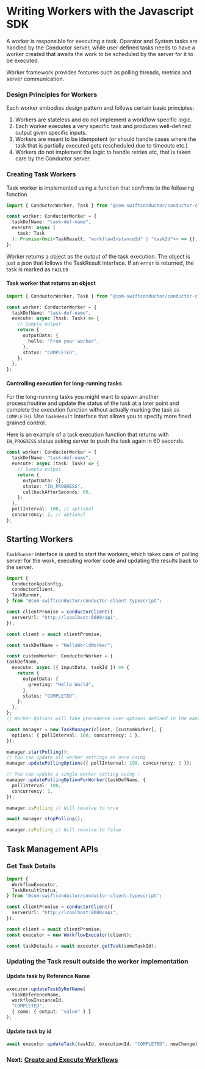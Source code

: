 # Writing Workers with the Javascript SDK

A worker is responsible for executing a task.
Operator and System tasks are handled by the Conductor server, while user defined tasks needs to have a worker created that awaits the work to be scheduled by the server for it to be executed.

Worker framework provides features such as polling threads, metrics and server communication.

### Design Principles for Workers

Each worker embodies design pattern and follows certain basic principles:

1. Workers are stateless and do not implement a workflow specific logic.
2. Each worker executes a very specific task and produces well-defined output given specific inputs.
3. Workers are meant to be idempotent (or should handle cases where the task that is partially executed gets rescheduled due to timeouts etc.)
4. Workers do not implement the logic to handle retries etc, that is taken care by the Conductor server.

### Creating Task Workers

Task worker is implemented using a function that confirms to the following function

```typescript
import { ConductorWorker, Task } from "@com-swiftconductor/conductor-client-typescript";

const worker: ConductorWorker = {
  taskDefName: "task-def-name",
  execute: async (
    task: Task
  ): Promise<Omit<TaskResult, "workflowInstanceId" | "taskId">> => {},
};
```

Worker returns a object as the output of the task execution. The object is just a json that follows the TaskResult interface.
If an `error` is returned, the task is marked as `FAILED`

#### Task worker that returns an object

```typescript
import { ConductorWorker, Task } from "@com-swiftconductor/conductor-client-typescript";

const worker: ConductorWorker = {
  taskDefName: "task-def-name",
  execute: async (task: Task) => {
    // Sample output
    return {
      outputData: {
        hello: "From your worker",
      },
      status: "COMPLETED",
    };
  },
};
```

#### Controlling execution for long-running tasks

For the long-running tasks you might want to spawn another process/routine and update the status of the task at a later point and complete the
execution function without actually marking the task as `COMPLETED`. Use `TaskResult` Interface that allows you to specify more fined grained control.

Here is an example of a task execution function that returns with `IN_PROGRESS` status asking server to push the task again in 60 seconds.

```typescript
const worker: ConductorWorker = {
  taskDefName: "task-def-name",
  execute: async (task: Task) => {
    // Sample output
    return {
      outputData: {},
      status: "IN_PROGRESS",
      callbackAfterSeconds: 60,
    };
  },
  pollInterval: 100, // optional
  concurrency: 2, // optional
};
```

## Starting Workers

`TaskRunner` interface is used to start the workers, which takes care of polling server for the work, executing worker code and updating the results back to the server.

```typescript
import {
  ConductorApiConfig,
  conductorClient,
  TaskRunner,
} from "@com-swiftconductor/conductor-client-typescript";

const clientPromise = conductorClient({
  serverUrl: "http://lcoalhost:8080/api",
});

const client = await clientPromise;

const taskDefName = "HelloWorldWorker";

const customWorker: ConductorWorker = {
taskDefName,
  execute: async ({ inputData, taskId }) => {
    return {
      outputData: {
        greeting: "Hello World",
      },
      status: "COMPLETED",
    };
  },
};
// Worker Options will take precedence over options defined in the manager

const manager = new TaskManager(client, [customWorker], {
  options: { pollInterval: 100, concurrency: 1 },
});

manager.startPolling();
// You can update all worker settings at once using
manager.updatePollingOptions({ pollInterval: 100, concurrency: 1 });

// You can update a single worker setting using :
manager.updatePollingOptionForWorker(taskDefName, {
  pollInterval: 100,
  concurrency: 1,
});

manager.isPolling // Will resolve to true

await manager.stopPolling();

manager.isPolling // Will resolve to false

```

## Task Management APIs

### Get Task Details

```typescript
import {
  WorkflowExecutor,
  TaskResultStatus,
} from "@com-swiftconductor/conductor-client-typescript";

const clientPromise = conductorClient({
  serverUrl: "http://lcoalhost:8080/api",
});

const client = await clientPromise;
const executor = new WorkflowExecutor(client);

const taskDetails = await executor.getTask(someTaskId);
```

### Updating the Task result outside the worker implementation

#### Update task by Reference Name

```typescript
executor.updateTaskByRefName(
  taskReferenceName,
  workflowInstanceId,
  "COMPLETED",
  { some: { output: "value" } }
);
```

#### Update task by id

```typescript
await executor.updateTask(taskId, executionId, "COMPLETED", newChange);
```

### Next: [Create and Execute Workflows](workflow_sdk.md)
